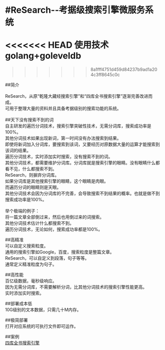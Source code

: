 #ReSearch--考据级搜索引擎微服务系统<br>  
<<<<<<< HEAD
使用技术golang+goleveldb<br> 
=======
>>>>>>> 8a1fff4751d459d84237b9ad1a204c3ff8645c0c

##简介<br>  
ReSearch，从原“乾隆大藏经搜索引擎”和“四库全书搜索引擎”逐渐完善改进而成。<br> 
可用于整理大量的资料并且具备考据级别的搜索功能的系统。<br> <br> 
##天下没有搜索不到的词<br> 
自主研发的遍历分词技术，搜索引擎突破性技术，无需分词库，搜索成功率是100%。<br> 
其他分词技术如果出现新词，第一时间没有办法搜索到结果。<br> 
即使将新词加入分词库，要搜索到该词，又要经历对原数据大量的运算才能搜索到该词的结果。<br> 
遍历分词技术，实时添加实时搜索，没有搜索不到的词。<br>
其他分词技术，都需要维护分词库。分词库就是搜索引擎的眼睛。没有眼睛什么都看不见，什么都搜索不到。<br> 
ReSearch，则摒弃分词库。<br> 
如果分词库是其他搜索引擎的眼睛，这个眼睛是肉眼。<br> 
而遍历分词的眼睛则是天眼。<br> 
其他分词技术会因为分词库的不完善，会导致搜索不到结果的概率。也就是做不到搜索成功率是100%。<br> <br> 
举个极端的例子：<br> 
将一篇文章全部倒过来，然后也用倒过来的词搜索。<br> 
其他分词技术估计什么都搜索不到。<br> 
遍历分词技术，无论如何，搜索成功率都是100%。<br> 

##高精准<br> 
可以自定义搜索粒度。<br> 
通用的搜索引擎如Google，百度，搜索粒度是整篇文章。<br> 
ReSearch，可以自定义到段落，句子等等。<br> 
通常定义精准粒度为句子。<br> 

##高性能<br> 
百亿级数据，毫秒级响应。<br> 
因为无需分词库，不需要解析分词，比其他分词技术的搜索引擎性能更高。<br> 
实时添加实时搜索。<br> 

##部署成本低<br> 
10G级别的文本数据，只需几十M内存。<br> 

##极简部署<br> 
打开对应系统的可执行文件即可运作。<br> 

##案例<br> 
[四库全书搜索引擎](http://www.skqs12.com)

